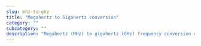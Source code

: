 ```yaml
---
slug: mhz-to-ghz
title: "Megahertz to Gigahertz conversion"
category: ""
subcategory: ""
description: "Megahertz (MHz) to gigahertz (GHz) frequency conversion calculator and how to convert."
---
```


